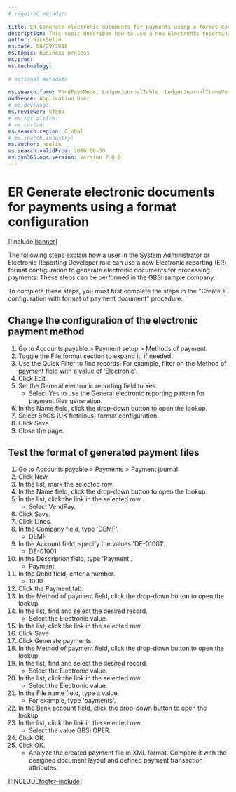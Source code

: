 ```yaml
--- 
# required metadata 
 
title: ER Generate electronic documents for payments using a format configuration
description: This topic describes how to use a new Electronic reporting (ER) format configuration to generate electronic documents for processing payments. 
author: NickSelin
ms.date: 08/29/2018
ms.topic: business-process 
ms.prod:  
ms.technology:  
 
# optional metadata 
 
ms.search.form: VendPaymMode, LedgerJournalTable, LedgerJournalTransVendPaym, BankAccountTableLookUp   
audience: Application User 
# ms.devlang:  
ms.reviewer: kfend
# ms.tgt_pltfrm:  
# ms.custom:  
ms.search.region: Global
# ms.search.industry: 
ms.author: nselin
ms.search.validFrom: 2016-06-30 
ms.dyn365.ops.version: Version 7.0.0 
---
```

# ER Generate electronic documents for payments using a format configuration

[!include [banner](../../includes/banner.md)]

The following steps explain how a user in the System Administrator or Electronic Reporting Developer role can use a new Electronic reporting (ER) format configuration to generate electronic documents for processing payments. These steps can be performed in the GBSI sample company.

To complete these steps, you must first complete the steps in the "Create a configuration with format of payment document" procedure.


## Change the configuration of the electronic payment method
1. Go to Accounts payable > Payment setup > Methods of payment.
2. Toggle the File format section to expand it, if needed.
3. Use the Quick Filter to find records. For example, filter on the Method of payment field with a value of 'Electronic'.
4. Click Edit.
5. Set the General electronic reporting field to Yes.
    * Select Yes to use the General electronic reporting pattern for payment files generation.  
6. In the Name field, click the drop-down button to open the lookup.
7. Select BACS (UK fictitious) format configuration.
8. Click Save.
9. Close the page.

## Test the format of generated payment files
1. Go to Accounts payable > Payments > Payment journal.
2. Click New.
3. In the list, mark the selected row.
4. In the Name field, click the drop-down button to open the lookup.
5. In the list, click the link in the selected row.
    * Select VendPay.  
6. Click Save.
7. Click Lines.
8. In the Company field, type 'DEMF'.
    * DEMF  
9. In the Account field, specify the values 'DE-01001'.
    * DE-01001  
10. In the Description field, type 'Payment'.
    * Payment  
11. In the Debit field, enter a number.
    * 1000  
12. Click the Payment tab.
13. In the Method of payment field, click the drop-down button to open the lookup.
14. In the list, find and select the desired record.
    * Select the Electronic value.  
15. In the list, click the link in the selected row.
16. Click Save.
17. Click Generate payments.
18. In the Method of payment field, click the drop-down button to open the lookup.
19. In the list, find and select the desired record.
    * Select the Electronic value.  
20. In the list, click the link in the selected row.
    * Select the Electronic value.  
21. In the File name field, type a value.
    * For example, type 'payments'.  
22. In the Bank account field, click the drop-down button to open the lookup.
23. In the list, click the link in the selected row.
    * Select the value GBSI OPER.  
24. Click OK.
25. Click OK.
    * Analyze the created payment file in XML format. Compare it with the designed document layout and defined payment transaction attributes.  



[!INCLUDE[footer-include](../../../../includes/footer-banner.md)]
